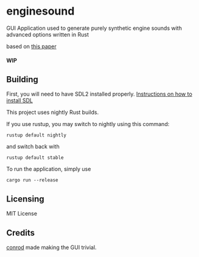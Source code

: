 # enginesound
GUI Application used to generate purely synthetic engine sounds with advanced options written in Rust

based on [this paper](https://www.researchgate.net/publication/280086598_Physically_informed_car_engine_sound_synthesis_for_virtual_and_augmented_environments "Physically informed_car engine sound synthesis for virtual and augmented environments")

#### WIP

## Building ##

First, you will need to have SDL2 installed properly.
[Instructions on how to install SDL](https://github.com/Rust-SDL2/rust-sdl2#linux)

This project uses nightly Rust builds.

If you use rustup, you may switch to nightly using this command:
```
rustup default nightly
```
and switch back with
```
rustup default stable
```
To run the application, simply use
```
cargo run --release
```


## Licensing ##

MIT License

## Credits ##

[conrod](https://github.com/PistonDevelopers/conrod) made making the GUI trivial.
